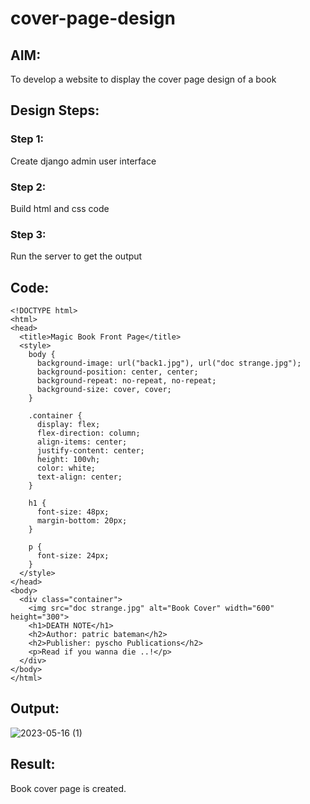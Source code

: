 # cover-page-design
## AIM:
To develop a website to display the cover page design of a book

## Design Steps:

### Step 1:
Create django admin user interface
### Step 2:
Build html and css code
### Step 3:
Run the server to get the output
## Code:
```
<!DOCTYPE html>
<html>
<head>
  <title>Magic Book Front Page</title>
  <style>
    body {
      background-image: url("back1.jpg"), url("doc strange.jpg");
      background-position: center, center;
      background-repeat: no-repeat, no-repeat;
      background-size: cover, cover;
    }
    
    .container {
      display: flex;
      flex-direction: column;
      align-items: center;
      justify-content: center;
      height: 100vh;
      color: white;
      text-align: center;
    }
    
    h1 {
      font-size: 48px;
      margin-bottom: 20px;
    }
    
    p {
      font-size: 24px;
    }
  </style>
</head>
<body>
  <div class="container">
    <img src="doc strange.jpg" alt="Book Cover" width="600" height="300">
    <h1>DEATH NOTE</h1>
    <h2>Author: patric bateman</h2>
    <h2>Publisher: pyscho Publications</h2>
    <p>Read if you wanna die ..!</p>
  </div>
</body>
</html>
```
## Output:
![2023-05-16 (1)](https://github.com/sivaram-R/cover/assets/121165794/189e910e-e604-4cfb-8262-29cda5632bba)

## Result:
Book cover page is created.
